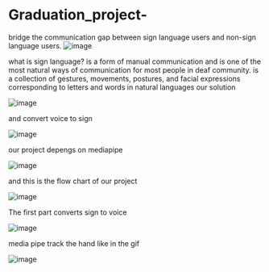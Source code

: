 # Graduation_project-
bridge the communication gap between sign language users and non-sign language users.
![image](https://github.com/Ali-Abozaid/Graduation_project-/assets/69512058/ecfaf430-552f-4ae5-b514-a0a12b0d54fd)

what is sign language?
is a form of manual communication and is one of the most natural ways of communication for most people in deaf community.
is a collection of gestures, movements, postures, and facial expressions corresponding to letters and words in natural languages
our solution

![image](https://github.com/Ali-Abozaid/Graduation_project-/assets/69512058/350c0123-1ee0-47e0-b142-07c8bf3efa8c)

and convert voice to sign 

![image](https://github.com/Ali-Abozaid/Graduation_project-/assets/69512058/b30513c0-33c7-4d1a-82a2-4a49dc6a74ef)

our project depengs on mediapipe

![image](https://github.com/Ali-Abozaid/Graduation_project-/assets/69512058/e70aef54-a869-4ff7-8749-18233fd8cc3e)

and this is the flow chart of our project 

![image](https://github.com/Ali-Abozaid/Graduation_project-/assets/69512058/05f31db4-d861-44ce-8fff-81b714466ffc)

The first part converts sign to voice 

![image](https://github.com/Ali-Abozaid/Graduation_project-/assets/69512058/d62b2c18-49e1-4c49-b02c-060536513bbf)

media pipe track the hand like in the gif

![image](https://github.com/Ali-Abozaid/Graduation_project-/assets/69512058/e3bb233e-765b-40f3-86fe-2882f2043b22)









